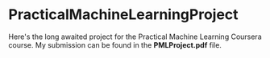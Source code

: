 # PracticalMachineLearningProject

Here's the long awaited project for the Practical Machine Learning Coursera course. My submission can be found in the **PMLProject.pdf** file.
